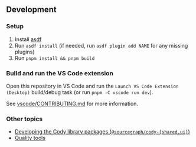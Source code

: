 ## Development

### Setup

1. Install [asdf](https://asdf-vm.com/)
1. Run `asdf install` (if needed, run `asdf plugin add NAME` for any missing plugins)
1. Run `pnpm install && pnpm build`

### Build and run the VS Code extension

Open this repository in VS Code and run the `Launch VS Code Extension (Desktop)` build/debug task (or run `pnpm -C vscode run dev`).

See [vscode/CONTRIBUTING.md](../../vscode/CONTRIBUTING.md) for more information.

### Other topics

- [Developing the Cody library packages (`@sourcegraph/cody-{shared,ui}`)](library-development.md)
- [Quality tools](quality/index.md)
